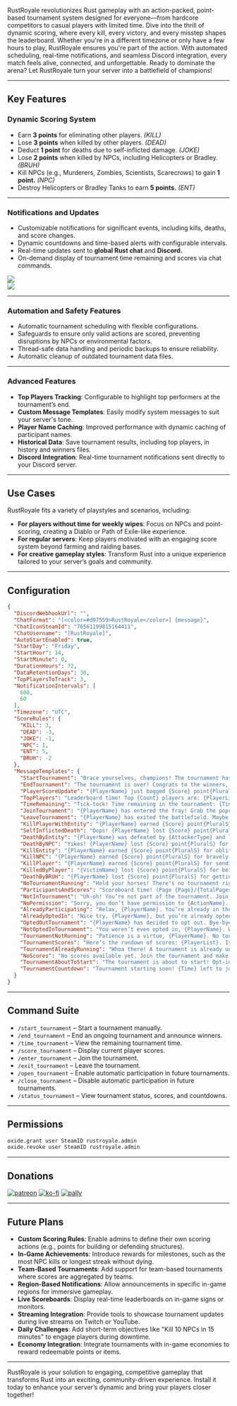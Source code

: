 RustRoyale revolutionizes Rust gameplay with an action-packed, point-based tournament system designed for everyone—from hardcore competitors to casual players with limited time. Dive into the thrill of dynamic scoring, where every kill, every victory, and every misstep shapes the leaderboard. Whether you're in a different timezone or only have a few hours to play, RustRoyale ensures you're part of the action. With automated scheduling, real-time notifications, and seamless Discord integration, every match feels alive, connected, and unforgettable. Ready to dominate the arena? Let RustRoyale turn your server into a battlefield of champions!

---

## Key Features

### **Dynamic Scoring System**
- Earn **3 points** for eliminating other players. *(KILL)*
- Lose **3 points** when killed by other players. *(DEAD)*
- Deduct **1 point** for deaths due to self-inflicted damage. *(JOKE)*
- Lose **2 points** when killed by NPCs, including Helicopters or Bradley. *(BRUH)*
- Kill NPCs (e.g., Murderers, Zombies, Scientists, Scarecrows) to gain **1 point.** *(NPC)*
- Destroy Helicopters or Bradley Tanks to earn **5 points.** *(ENT)*

---

### **Notifications and Updates**
- Customizable notifications for significant events, including kills, deaths, and score changes.
- Dynamic countdowns and time-based alerts with configurable intervals.
- Real-time updates sent to **global Rust chat** and **Discord.**
- On-demand display of tournament time remaining and scores via chat commands.

![](https://potaetobag.live/imgs/potaetobag-rustroyale-ingame.png)  
![](https://potaetobag.live/imgs/potaetobag-rustroyale-discord.png)

---

### **Automation and Safety Features**
- Automatic tournament scheduling with flexible configurations.
- Safeguards to ensure only valid actions are scored, preventing disruptions by NPCs or environmental factors.
- Thread-safe data handling and periodic backups to ensure reliability.
- Automatic cleanup of outdated tournament data files.

---

### **Advanced Features**
- **Top Players Tracking**: Configurable to highlight top performers at the tournament’s end.
- **Custom Message Templates**: Easily modify system messages to suit your server's tone.
- **Player Name Caching**: Improved performance with dynamic caching of participant names.
- **Historical Data**: Save tournament results, including top players, in history and winners files.
- **Discord Integration**: Real-time tournament notifications sent directly to your Discord server.

---

## Use Cases

RustRoyale fits a variety of playstyles and scenarios, including:

- **For players without time for weekly wipes**: Focus on NPCs and point-scoring, creating a Diablo or Path of Exile-like experience.
- **For regular servers**: Keep players motivated with an engaging score system beyond farming and raiding bases.
- **For creative gameplay styles**: Transform Rust into a unique experience tailored to your server’s goals and community.

---

## Configuration

```json
{
  "DiscordWebhookUrl": "",
  "ChatFormat": "[<color=#d97559>RustRoyale</color>] {message}",
  "ChatIconSteamId": "76561199815164411",
  "ChatUsername": "[RustRoyale]",
  "AutoStartEnabled": true,
  "StartDay": "Friday",
  "StartHour": 14,
  "StartMinute": 0,
  "DurationHours": 72,
  "DataRetentionDays": 30,
  "TopPlayersToTrack": 3,
  "NotificationIntervals": [
    600,
    60
  ],
  "Timezone": "UTC",
  "ScoreRules": {
    "KILL": 3,
    "DEAD": -3,
    "JOKE": -1,
    "NPC": 1,
    "ENT": 5,
    "BRUH": -2
  },
  "MessageTemplates": {
    "StartTournament": "Brace yourselves, champions! The tournament has begun! Time to show off those pro skills (or hilarious fails). Time left: {TimeRemaining}. Duration: {Duration} hours.",
    "EndTournament": "The tournament is over! Congrats to the winners, and for the rest... better luck next time (maybe practice a bit?).",
    "PlayerScoreUpdate": "{PlayerName} just bagged {Score} point{PluralS} for {Action}. Somebody's on fire!",
    "TopPlayers": "Leaderboard time! Top {Count} players are: {PlayerList}. Did your name make the cut, or are you just here for fun?",
    "TimeRemaining": "Tick-tock! Time remaining in the tournament: {Time}. Don't waste it—score some points!",
    "JoinTournament": "{PlayerName} has entered the fray! Grab the popcorn, this should be good.",
    "LeaveTournament": "{PlayerName} has exited the battlefield. Maybe they got scared? We’ll never know.",
    "KillPlayerWithEntity": "{PlayerName} earned {Score} point{PluralS} for eliminating {VictimName} with {EntityName} to respawn land! Total score: {TotalScore}. Savage!",
    "SelfInflictedDeath": "Oops! {PlayerName} lost {Score} point{PluralS} for a self-inflicted oopsie. Total score: {TotalScore}. Smooth move, buddy.",
    "DeathByEntity": "{PlayerName} was defeated by {AttackerType} and lost {Score} point{PluralS}. Ouch! Total score: {TotalScore}",
    "DeathByNPC": "Yikes! {PlayerName} lost {Score} point{PluralS} for getting clobbered by an NPC. Total score: {TotalScore}.",
    "KillEntity": "{PlayerName} earned {Score} point{PluralS} for obliterating a {AttackerType}! Total score: {TotalScore}. BOOM!",
    "KillNPC": "{PlayerName} earned {Score} point{PluralS} for bravely taking down an NPC! Total score: {TotalScore}.",
    "KillPlayer": "{PlayerName} earned {Score} point{PluralS} for sending {VictimName} to respawn land! Total score: {TotalScore}.",
    "KilledByPlayer": "{VictimName} lost {Score} point{PluralS} for being killed by {AttackerName}. Total score: {TotalScore}. Better luck next time!",
    "DeathByBRUH": "{PlayerName} lost {Score} point{PluralS} for getting defeated by {EntityName}. Total score: {TotalScore}. BRUH moment!",
    "NoTournamentRunning": "Hold your horses! There's no tournament right now. Next round starts in {TimeRemainingToStart}. Grab a snack meanwhile!",
    "ParticipantsAndScores": "Scoreboard time! (Page {Page}/{TotalPages}): {PlayerList}. Who’s crushing it? Who’s just chilling?",
    "NotInTournament": "Uh-oh! You’re not part of the tournament. Join in, don’t be shy!",
    "NoPermission": "Sorry, you don’t have permission to {ActionName}. Maybe ask the admins for a favor?",
    "AlreadyParticipating": "Relax, {PlayerName}. You’re already in the tournament. No need to double-dip!",
    "AlreadyOptedIn": "Nice try, {PlayerName}, but you’re already opted in. Eager much?",
    "OptedOutTournament": "{PlayerName} has decided to opt out. Bye-bye! Don’t let FOMO get you.",
    "NotOptedInTournament": "You weren’t even opted in, {PlayerName}. Why so dramatic?",
    "TournamentNotRunning": "Patience is a virtue, {PlayerName}. No tournament now. Next round starts in {TimeRemainingToStart}. Go sharpen your skills!",
    "TournamentScores": "Here’s the rundown of scores: {PlayerList}. Is your name shining, or are you just here for the jokes?",
    "TournamentAlreadyRunning": "Whoa there! A tournament is already underway. Time left: {TimeRemaining}. Jump in or cheer from the sidelines!",
    "NoScores": "No scores available yet. Join the tournament and make some history!",
    "TournamentAboutToStart": "The tournament is about to start! Opt-in now to participate.",
    "TournamentCountdown": "Tournament starting soon! {Time} left to join."
  }
}
```

---

## Command Suite

- `/start_tournament` – Start a tournament manually.
- `/end_tournament` – End an ongoing tournament and announce winners.
- `/time_tournament` – View the remaining tournament time.
- `/score_tournament` – Display current player scores.
- `/enter_tournament` – Join the tournament.
- `/exit_tournament` – Leave the tournament.
- `/open_tournament` – Enable automatic participation in future tournaments.
- `/close_tournament` – Disable automatic participation in future tournaments.
- `/status_tournament` – View tournament status, scores, and countdowns.

---

## Permissions

```bash
oxide.grant user SteamID rustroyale.admin
oxide.revoke user SteamID rustroyale.admin
```

---

## Donations

[![patreon](https://img.shields.io/badge/donate-patreon-orange)](https://www.patreon.com/c/Potaetobag)
[![ko-fi](https://img.shields.io/badge/donate-ko-fi-red)](https://ko-fi.com/potaetobag)
[![pally](https://img.shields.io/badge/donate-pally-purple)](https://ko-fi.com/potaetobag)

---

## Future Plans

- **Custom Scoring Rules**: Enable admins to define their own scoring actions (e.g., points for building or defending structures).
- **In-Game Achievements**: Introduce rewards for milestones, such as the most NPC kills or longest streak without dying.
- **Team-Based Tournaments**: Add support for team-based tournaments where scores are aggregated by teams.
- **Region-Based Notifications**: Allow announcements in specific in-game regions for immersive gameplay.
- **Live Scoreboards**: Display real-time leaderboards on in-game signs or monitors.
- **Streaming Integration**: Provide tools to showcase tournament updates during live streams on Twitch or YouTube.
- **Daily Challenges**: Add short-term objectives like "Kill 10 NPCs in 15 minutes" to engage players during downtime.
- **Economy Integration**: Integrate tournaments with in-game economies to reward redeemable points or items.

---

RustRoyale is your solution to engaging, competitive gameplay that transforms Rust into an exciting, community-driven experience. Install it today to enhance your server’s dynamic and bring your players closer together!
